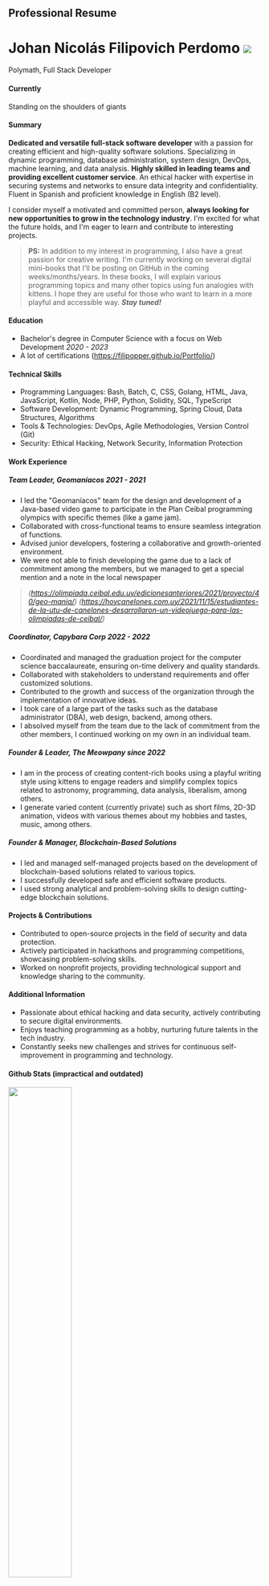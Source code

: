 ## Professional Resume 
# Johan Nicolás Filipovich Perdomo ![](https://komarev.com/ghpvc/?username=filipopper&color=blueviolet)

Polymath, Full Stack Developer

#### Currently
Standing on the shoulders of giants

#### Summary
**Dedicated and versatile full-stack software developer** with a passion for creating efficient and high-quality software solutions. Specializing in dynamic programming, database administration, system design, DevOps, machine learning, and data analysis. **Highly skilled in leading teams and providing excellent customer service**. An ethical hacker with expertise in securing systems and networks to ensure data integrity and confidentiality. Fluent in Spanish and proficient knowledge in English (B2 level).

I consider myself a motivated and committed person, **always looking for new opportunities to grow in the technology industry**. I'm excited for what the future holds, and I'm eager to learn and contribute to interesting projects.
>**PS:** In addition to my interest in programming, I also have a great passion for creative writing. I'm currently working on several digital mini-books that I'll be posting on GitHub in the coming weeks/months/years. In these books, I will explain various programming topics and many other topics using fun analogies with kittens. I hope they are useful for those who want to learn in a more playful and accessible way. ***Stay tuned!***

#### Education
- Bachelor's degree in Computer Science with a focus on Web Development *2020 - 2023*
- A lot of certifications (https://filipopper.github.io/Portfolio/)

#### Technical Skills
- Programming Languages: Bash, Batch, C, CSS, Golang, HTML, Java, JavaScript, Kotlin, Node, PHP, Python, Solidity, SQL, TypeScript
- Software Development: Dynamic Programming, Spring Cloud, Data Structures, Algorithms
- Tools & Technologies: DevOps, Agile Methodologies, Version Control (Git)
- Security: Ethical Hacking, Network Security, Information Protection

#### Work Experience
##### Team Leader, Geomaníacos *2021 - 2021*
- I led the "Geomaníacos" team for the design and development of a Java-based video game to participate in the Plan Ceibal programming olympics with specific themes (like a game jam).
- Collaborated with cross-functional teams to ensure seamless integration of functions.
- Advised junior developers, fostering a collaborative and growth-oriented environment.
- We were not able to finish developing the game due to a lack of commitment among the members, but we managed to get a special mention and a note in the local newspaper
>*(https://olimpiada.ceibal.edu.uy/edicionesanteriores/2021/proyecto/40/geo-mania/)*
>*(https://hoycanelones.com.uy/2021/11/15/estudiantes-de-la-utu-de-canelones-desarrollaron-un-videojuego-para-las-olimpiadas-de-ceibal/)*

##### Coordinator, Capybara Corp *2022 - 2022*
- Coordinated and managed the graduation project for the computer science baccalaureate, ensuring on-time delivery and quality standards.
- Collaborated with stakeholders to understand requirements and offer customized solutions.
- Contributed to the growth and success of the organization through the implementation of innovative ideas.
- I took care of a large part of the tasks such as the database administrator (DBA), web design, backend, among others.
- I absolved myself from the team due to the lack of commitment from the other members, I continued working on my own in an individual team.

##### Founder & Leader, The Meowpany *since 2022*
- I am in the process of creating content-rich books using a playful writing style using kittens to engage readers and simplify complex topics related to astronomy, programming, data analysis, liberalism, among others.
- I generate varied content (currently private) such as short films, 2D-3D animation, videos with various themes about my hobbies and tastes, music, among others.

##### Founder & Manager, Blockchain-Based Solutions
- I led and managed self-managed projects based on the development of blockchain-based solutions related to various topics.
- I successfully developed safe and efficient software products.
- I used strong analytical and problem-solving skills to design cutting-edge blockchain solutions.

#### Projects & Contributions
- Contributed to open-source projects in the field of security and data protection.
- Actively participated in hackathons and programming competitions, showcasing problem-solving skills.
- Worked on nonprofit projects, providing technological support and knowledge sharing to the community.

#### Additional Information
- Passionate about ethical hacking and data security, actively contributing to secure digital environments.
- Enjoys teaching programming as a hobby, nurturing future talents in the tech industry.
- Constantly seeks new challenges and strives for continuous self-improvement in programming and technology.

#### Github Stats (****impractical and outdated****)
<img height="50%" width="auto" src ="https://github-readme-stats.vercel.app/api?username=filipopper&show_icons=true&count_private=false&theme=material-palenight&hide_border=true&hide=issues,contribs&bg_color=00000000">
<img height="50%" width="auto" src ="https://github-readme-stats.vercel.app/api/top-langs/?username=filipopper&layout=compact&hide_border=true&theme=material-palenight&bg_color=00000000&langs_count=6&hide=jupyter%20notebook,css,html">
<img src ="https://github-readme-streak-stats.herokuapp.com?user=filipopper&theme=material-palenight&hide_border=true&background=FFFFFF00">
<img src="https://github-profile-trophy.vercel.app/?username=filipopper&theme=tokyonight"/>

#### Contact
- Email: finanzovich@gmail.com
- LinkedIn: https://www.linkedin.com/in/johan-nicolás-filipovich-perdomo-bb5795263/
- Portfolio: https://filipopper.github.io/Portfolio/

---
>If anyone is interested in knowing more about my experience and skills or requires answers and solutions, you can contact me through any of my social networks, I will be happy to assist you.